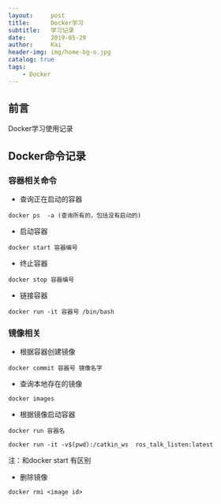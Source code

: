 ```yaml
---
layout:     post
title:      Docker学习
subtitle:   学习记录
date:       2019-05-29
author:     Kai
header-img: img/home-bg-o.jpg
catalog: true
tags:
    - Docker
---
```


## 前言
Docker学习使用记录

## Docker命令记录

### 容器相关命令
* 查询正在启动的容器

```shell
docker ps  -a (查询所有的，包括没有启动的)
```

* 启动容器

```shell
docker start 容器编号
```

* 终止容器

```shell
docker stop 容器编号
```

* 链接容器

```shell
docker run -it 容器号 /bin/bash
```

### 镜像相关

* 根据容器创建镜像

```shell
docker commit 容器号 镜像名字
```
* 查询本地存在的镜像

```shell
docker images
```
* 根据镜像启动容器

```shell
docker run 容器名

docker run -it -v$(pwd):/catkin_ws  ros_talk_listen:latest
```
注：和docker start 有区别

* 删除镜像
```shell
docker rmi <image id>
```





